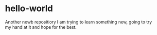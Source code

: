 # hello-world
Another newb repositiory
I am trying to learn something new, going to try my hand at it and hope for the best. 
